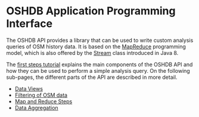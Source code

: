 OSHDB Application Programming Interface
=======================================

The OSHDB API provides a library that can be used to write custom analysis queries of OSM history data. It is based on the [MapReduce](https://en.wikipedia.org/wiki/MapReduce) programming model, which is also offered by the [Stream](https://docs.oracle.com/javase/8/docs/api/java/util/stream/Stream.html) class introduced in Java 8.

The [first steps tutorial](../first-steps) explains the main components of the OSHDB API and how they can be used to perform a simple analysis query. On the following sub-pages, the different parts of the API are described in more detail.

* [Data Views](views.md)
* [Filtering of OSM data](filters.md)
* [Map and Reduce Steps](map-reduce.md)
* [Data Aggregation](aggregation.md)

